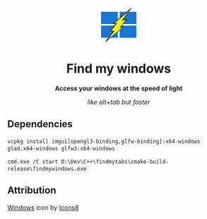 <div align="center">

<img src=".github/assets/fmw.svg" alt="Find my windows icon" width="80" height="80">

# Find my windows

**Access your windows at the speed of light**

*like alt+tab but faster*

</div>

## Dependencies

```
vcpkg install imgui[opengl3-binding,glfw-binding]:x64-windows glad:x64-windows glfw3:x64-windows
```

```
cmd.exe /C start D:\Dev\C++\findmytabs\cmake-build-release\findmywindows.exe
```

## Attribution

<a target="_blank" href="https://icons8.com/icon/M9BRw0RJZXKi/windows-11">Windows</a> icon
by <a target="_blank" href="https://icons8.com">Icons8</a>

